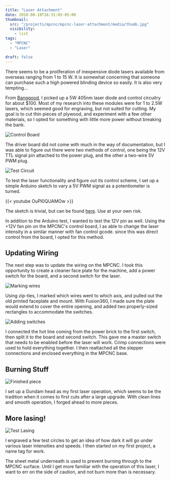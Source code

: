 ```yaml
---
title: "Laser Attachment"
date: 2018-08-18T16:31:03-05:00
thumbnail:
  src: "/projects/mpcnc/mpcnc-laser-attachment/media/thumb.jpg"
  visibility:
    - list
tags:
  - "MPCNC"
  - "Laser"

draft: false
---
```


There seems to be a proliferation of inexpensive diode lasers available from overseas ranging from 1 to 15 W. It is somewhat concerning that someone can purchase such a high powered blinding device so easily. It is also very tempting...

<!--more-->

From [Banggood](https://www.banggood.com), I picked up a 5W 405nm laser diode and control circuitry for about $100. Most of my research into these modules were for 1 to 2.5W lasers, which seemed good for engraving, but not suited for cutting. My goal is to cut thin pieces of plywood, and experiment with a few other materials, so I opted for something with little more power without breaking the bank.

![Control Board](media/085l01.jpg)

The driver board did not come with much in the way of documentation, but I was able to figure out there were two methods of control, one being the 12V TTL signal pin attached to the power plug, and the other a two-wire 5V PWM plug.

![Test Circuit](media/085l03.jpg)

To test the laser functionality and figure out its control scheme, I set up a simple Arduino sketch to vary a 5V PWM signal as a potentiometer is turned.

{{< youtube OuPI0QUAMOw >}}

The sketch is trivial, but can be found [here](https://github.com/geoffworks/LaserPWM). Use at your own risk.

In addition to the Arduino test, I wanted to test the 12V pin as well. Using the +12V fan pin on the MPCNC's control board, I as able to change the laser intensity in a similar manner with fan control gcode. since this was direct control from the board, I opted for this method.

## Updating Wiring
The next step was to update the wiring on the MPCNC. I took this opportunity to create a cleaner face plate for the machine, add a power switch for the board, and a second switch for the laser.

![Marking wires](media/08mla01.jpg)

Using zip-ties, I marked which wires went to which axis, and pulled out the old printed faceplate and mount. With Fusion360, I made sure the plate would extend to cover the entire opening, and added two properly-sized rectangles to accommodate the switches.

![Adding switches](media/08mla02.jpg)

I connected the hot line coming from the power brick to the first switch, then split it to the board and second switch. This gave me a master switch that needs to be enabled before the laser will work. Crimp connections were used to hold everything together. I then reattached all the stepper connections and enclosed everything in the MPCNC base. 

## Burning Stuff
![Finished piece](media/08mla03.jpg)

I set up a Gundam head as my first laser operation, which seems to be the tradition when it comes to first cuts after a large upgrade. With clean lines and smooth operation, I forged ahead to more pieces.

## More lasing!
![Test Lasing](media/08mla05.jpg)

I engraved a few test circles to get an idea of how dark it will go under various laser intensities and speeds. I then started on my first project, a name tag for work.

The sheet metal underneath is used to prevent burning through to the MPCNC surface. Until I get more familiar with the operation of this laser, I want to err on the side of caution, and not burn more than is necessary.